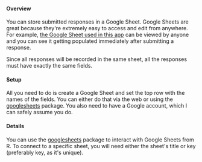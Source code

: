 #### Overview

You can store submitted responses in a Google Sheet. Google Sheets are great because they're extremely easy to access and edit from anywhere. For example, [the Google Sheet used in this app](https://docs.google.com/spreadsheets/d/126sYt93gzRGJE6n54CY1Z5VgyXl19btsy8zVweLvYu8) can be viewed by anyone and you can see it getting populated immediately after submitting a response.

Since all responses will be recorded in the same sheet, all the responses must have exactly the same fields.

#### Setup

All you need to do is create a Google Sheet and set the top row with the names of the fields.  You can either do that via the web or using the [googlesheets](https://github.com/jennybc/googlesheets) package. You also need to have a Google account, which I can safely assume you do.

#### Details

You can use the [googlesheets](https://github.com/jennybc/googlesheets) package to interact with Google Sheets from R. To connect to a specific sheet, you will need either the sheet's title or key (preferably key, as it's unique).
